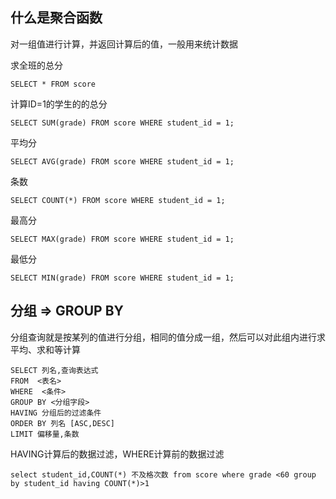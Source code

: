 ## 什么是聚合函数

对一组值进行计算，并返回计算后的值，一般用来统计数据

求全班的总分

```
SELECT * FROM score
```

计算ID=1的学生的的总分
```
SELECT SUM(grade) FROM score WHERE student_id = 1;
```

平均分
```
SELECT AVG(grade) FROM score WHERE student_id = 1;
```

条数
```
SELECT COUNT(*) FROM score WHERE student_id = 1;
```

最高分
```
SELECT MAX(grade) FROM score WHERE student_id = 1;
```

最低分
```
SELECT MIN(grade) FROM score WHERE student_id = 1;
```

## 分组 => GROUP BY

分组查询就是按某列的值进行分组，相同的值分成一组，然后可以对此组内进行求平均、求和等计算

```
SELECT 列名,查询表达式
FROM  <表名>  
WHERE  <条件>
GROUP BY <分组字段>
HAVING 分组后的过滤条件
ORDER BY 列名 [ASC,DESC]
LIMIT 偏移量,条数
```

HAVING计算后的数据过滤，WHERE计算前的数据过滤
```
select student_id,COUNT(*) 不及格次数 from score where grade <60 group by student_id having COUNT(*)>1
```